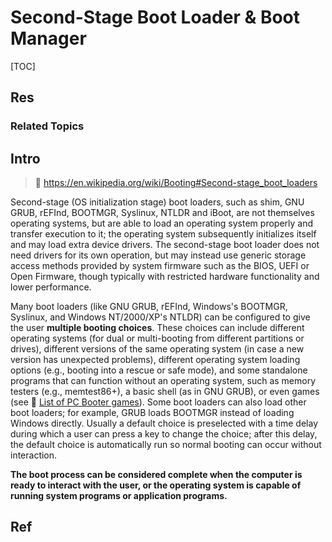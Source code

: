 # Second-Stage Boot Loader & Boot Manager

[TOC]



## Res
### Related Topics




## Intro
> 🔗 https://en.wikipedia.org/wiki/Booting#Second-stage_boot_loaders

Second-stage (OS initialization stage) boot loaders, such as shim, GNU GRUB, rEFInd, BOOTMGR, Syslinux, NTLDR and iBoot, are not themselves operating systems, but are able to load an operating system properly and transfer execution to it; the operating system subsequently initializes itself and may load extra device drivers. The second-stage boot loader does not need drivers for its own operation, but may instead use generic storage access methods provided by system firmware such as the BIOS, UEFI or Open Firmware, though typically with restricted hardware functionality and lower performance.

Many boot loaders (like GNU GRUB, rEFInd, Windows's BOOTMGR, Syslinux, and Windows NT/2000/XP's NTLDR) can be configured to give the user **multiple booting choices**. These choices can include different operating systems (for dual or multi-booting from different partitions or drives), different versions of the same operating system (in case a new version has unexpected problems), different operating system loading options (e.g., booting into a rescue or safe mode), and some standalone programs that can function without an operating system, such as memory testers (e.g., memtest86+), a basic shell (as in GNU GRUB), or even games (see 🔗 [List of PC Booter games](https://en.wikipedia.org/wiki/List_of_PC_Booter_games)). Some boot loaders can also load other boot loaders; for example, GRUB loads BOOTMGR instead of loading Windows directly. Usually a default choice is preselected with a time delay during which a user can press a key to change the choice; after this delay, the default choice is automatically run so normal booting can occur without interaction.

**The boot process can be considered complete when the computer is ready to interact with the user, or the operating system is capable of running system programs or application programs.**



## Ref

